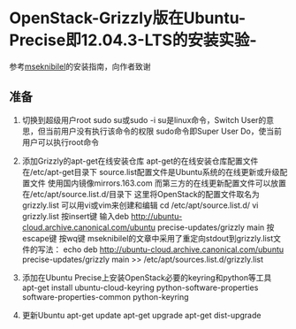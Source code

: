OpenStack-Grizzly版在Ubuntu-Precise即12.04.3-LTS的安装实验-
==============================

参考[mseknibilel](https://github.com/mseknibilel/OpenStack-Grizzly-Install-Guide/tree/OVS_SingleNode)的安装指南，向作者致谢

准备
----

1. 切换到超级用户root
    sudo su或sudo -i
su是linux命令，Switch User的意思，但当前用户没有执行该命令的权限
sudo命令即Super User Do，使当前用户可以执行root命令

2. 添加Grizzly的apt-get在线安装仓库
apt-get的在线安装仓库配置文件在/etc/apt-get目录下
source.list配置文件是Ubuntu系统的在线更新或升级配置文件
使用国内镜像mirrors.163.com
而第三方的在线更新配置文件可以放置在/etc/apt/source.list.d/目录下
这里将OpenStack的配置文件取名为grizzly.list
可以用vi或vim来创建和编辑
cd /etc/apt/source.list.d/
vi grizzly.list
按insert键
输入deb http://ubuntu-cloud.archive.canonical.com/ubuntu precise-updates/grizzly main
按escape键
按wq键
mseknibilel的文章中采用了重定向stdout到grizzly.list文件的写法：
echo deb http://ubuntu-cloud.archive.canonical.com/ubuntu precise-updates/grizzly main >> /etc/apt/sources.list.d/grizzly.list

3. 添加在Ubuntu Precise上安装OpenStack必要的keyring和python等工具
    apt-get install ubuntu-cloud-keyring python-software-properties software-properties-common python-keyring

4. 更新Ubuntu
    apt-get update
    apt-get upgrade
    apt-get dist-upgrade
